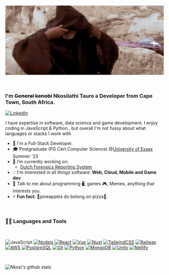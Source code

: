 <p align="center">
<img  alt="GIF" src="Assets/kenobi.gif"  width="607" height="220"/>
</p>

<br/>

### I'm ~~General kenobi~~ Nkosilathi Tauro a Developer from Cape Town, South Africa.
[![LinkedIn](https://img.shields.io/badge/linkedin-%230077B5.svg?&style=for-the-badge&logo=linkedin&logoColor=white)](https://www.linkedin.com/in/nkosi-tauro/)
<p>I have expertise in software, data science and game development. I enjoy coding in JavaScript & Python , but overall I'm not fussy about what languages or stacks I work with</p>

- 💼 I'm a Full-Stack Developer.
- 🎓 Postgraduate (PG Cert Computer Science) @[University of Essex](https://www.essex.ac.uk/) Summer '23 
- 🔭 I’m currently working on:
  - [Dutch Forensics Reporting System](https://github.com/nkosi-tauro/dfrs_domain)
- 💡 I'm interested in all things software: **Web, Cloud, Mobile and Game dev**
- 💬 Talk to me about programming 🖥, games 🎮, Memes, anything that interests you.
- ⚡ **Fun fact:** 🍍pineapples do belong on pizza🍕.

<br>

 
### 👨‍💻 Languages and Tools
<br>

<p align="center>

[![JavaScript](https://img.shields.io/badge/javascript%20-%23323330.svg?&style=for-the-badge&logo=javascript&logoColor=%23F7DF1E)](https://github.com/nkosi-tauro)
[![Nodejs](https://img.shields.io/badge/node.js%20-%2343853D.svg?&style=for-the-badge&logo=node.js&logoColor=white)](https://github.com/nkosi-tauro) 
[![React](https://img.shields.io/badge/react%20-%2320232a.svg?&style=for-the-badge&logo=react&logoColor=%2361DAFB)](https://github.com/nkosi-tauro)
[![Vue](https://img.shields.io/badge/Vue.js-35495E?style=for-the-badge&logo=vue.js&logoColor=4FC08D)](https://github.com/nkosi-tauro)
[![Nuxt](https://img.shields.io/badge/nuxtjs%20-%2320232a.svg?&style=for-the-badge&logo=nuxtdotjs&logoColor=#00DC82)](https://github.com/nkosi-tauro)
[![TailwindCSS](https://img.shields.io/badge/tailwindcss%20-%2320232a.svg?&style=for-the-badge&logo=tailwindcss&logoColor=#06B6D4)](https://github.com/nkosi-tauro)
[![Railway](https://img.shields.io/badge/railway%20-%2320232a.svg?&style=for-the-badge&logo=railway&link=https://github.com/nkosi-tauro)](https://github.com/nkosi-tauro) 
[![AWS](https://img.shields.io/badge/aws-ffca28?style=for-the-badge&logo=amazonaws&logoColor=white)](https://github.com/nkosi-tauro)
[![PostgreSQL](https://img.shields.io/badge/postgresql%20-%2320232a.svg?&style=for-the-badge&logo=postgresql&link=https://github.com/nkosi-tauro)](https://github.com/nkosi-tauro)
[![Git](https://img.shields.io/badge/-Git%20-%23100000.svg?&style=for-the-badge&logo=git&link=https://github.com/nkosi-tauro)](https://github.com/nkosi-tauro) 
[![Python](https://img.shields.io/badge/python%20-%2314354C.svg?&style=for-the-badge&logo=python&logoColor=white)](https://github.com/nkosi-tauro) 
[![MongoDB](https://img.shields.io/badge/MongoDB-%234ea94b.svg?&style=for-the-badge&logo=mongodb&logoColor=white)](https://github.com/nkosi-tauro) 
[![Unity](https://img.shields.io/badge/unity%20-%23100000.svg?&style=for-the-badge&logo=unity&logoColor=white)](https://github.com/nkosi-tauro) 
[![Netlify](https://img.shields.io/badge/Netlify-00C7B7?style=for-the-badge&logo=netlify&logoColor=white)](https://github.com/nkosi-tauro) 
</p>


<br />

![Nkosi's github stats](https://github-readme-stats.vercel.app/api?username=nkosi-tauro&show_icons=true&theme=midnight-purple)

